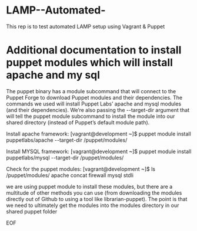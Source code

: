 LAMP--Automated-
================

This rep is to test automated LAMP setup using Vagrant &amp; Puppet

Additional documentation to install puppet modules which will install apache and my sql
=======================================================================================

The puppet binary has a module subcommand that will connect to the Puppet Forge to download Puppet modules and their dependencies. The commands we used will install Puppet Labs’ apache and mysql modules (and their dependencies). We’re also passing the --target-dir argument that will tell the puppet module subcommand to install the module into our shared directory (instead of Puppet’s default module path).

Install apache framework:
[vagrant@development ~]$ puppet module install puppetlabs/apache --target-dir /puppet/modules/


Install MYSQL framework:
[vagrant@development ~]$ puppet module install puppetlabs/mysql --target-dir /puppet/modules/



Check for the puppet modules:
[vagrant@development ~]$ ls /puppet/modules/
apache  concat  firewall  mysql  stdli


we are using puppet module to install these modules, but there are a multitude of other methods you can use (from downloading the modules directly out of Github to using a tool like librarian-puppet). The point is that we need to ultimately get the modules into the modules directory in our shared puppet folder


EOF

